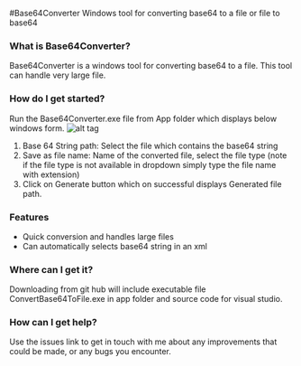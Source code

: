 #Base64Converter
Windows tool for converting base64 to a file or file to base64

### What is Base64Converter?
Base64Converter is a windows tool for converting base64 to a file. This tool can handle very large file.

### How do I get started?
Run the Base64Converter.exe file from App folder which displays below windows form.
![alt tag](https://cloud.githubusercontent.com/assets/6698586/17840001/46e975d6-67f2-11e6-8afe-b4e359031374.png)

1) Base 64 String path: Select the file which contains the base64 string 
2) Save as file name: Name of the converted file, select the file type (note if the file type is not available in dropdown simply type the file name with extension)
3) Click on Generate button which on successful displays Generated file path.
 
### Features
* Quick conversion and handles large files
* Can automatically selects base64 string in an xml

### Where can I get it?
Downloading from git hub will include executable file ConvertBase64ToFile.exe in app folder and source code for visual studio.

### How can I get help?
Use the issues link to get in touch with me about any improvements that could be made, or any bugs you encounter.
